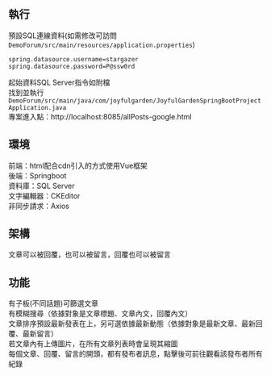 ## 執行  
預設SQL連線資料(如需修改可訪問`DemoForum/src/main/resources/application.properties`)  
```
spring.datasource.username=stargazer
spring.datasource.password=P@ssw0rd
```
起始資料SQL Server指令如附檔   
找到並執行 `DemoForum/src/main/java/com/joyfulgarden/JoyfulGardenSpringBootProjectApplication.java`  
專案進入點：http://localhost:8085/allPosts-google.html  

## 環境
前端：html配合cdn引入的方式使用Vue框架  
後端：Springboot  
資料庫：SQL Server  
文字編輯器：CKEditor  
非同步請求：Axios  

## 架構  
文章可以被回覆，也可以被留言，回覆也可以被留言  

## 功能  
有子板(不同話題)可篩選文章  
有模糊搜尋（依據對象是文章標題、文章內文，回覆內文）  
文章排序預設最新發表在上，另可選依據最新動態（依據對象是最新文章、最新回覆、最新留言）  
若文章內有上傳圖片，在所有文章列表時會呈現其縮圖  
每個文章、回覆、留言的開頭，都有發布者訊息，點擊後可前往觀看該發布者所有紀錄 
